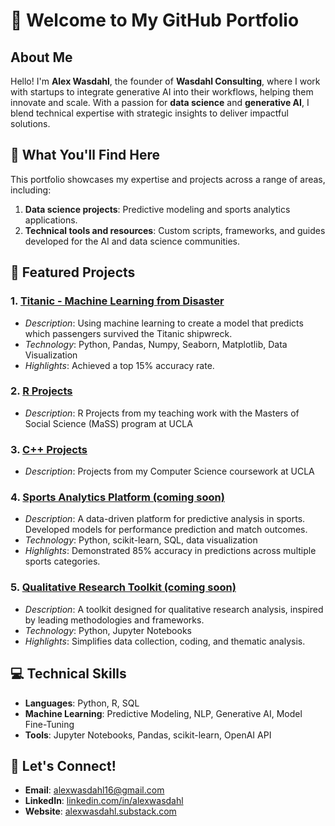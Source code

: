# 👋 Welcome to My GitHub Portfolio

## About Me

Hello! I'm **Alex Wasdahl**, the founder of **Wasdahl Consulting**, where I work with startups to integrate generative AI into their workflows, helping them innovate and scale. With a passion for **data science** and **generative AI**, I blend technical expertise with strategic insights to deliver impactful solutions.

## 🔭 What You'll Find Here

This portfolio showcases my expertise and projects across a range of areas, including:
1. **Data science projects**: Predictive modeling and sports analytics applications.
2. **Technical tools and resources**: Custom scripts, frameworks, and guides developed for the AI and data science communities.

## 📂 Featured Projects

### 1. [Titanic - Machine Learning from Disaster](https://github.com/alex-wasdahl/titanic-prediction)
   - *Description*: Using machine learning to create a model that predicts which passengers survived the Titanic shipwreck.
   - *Technology*: Python, Pandas, Numpy, Seaborn, Matplotlib, Data Visualization
   - *Highlights*: Achieved a top 15% accuracy rate.

### 2. [R Projects](https://github.com/alex-wasdahl/mass-r-projects)
   - *Description*: R Projects from my teaching work with the Masters of Social Science (MaSS) program at UCLA

### 3. [C++ Projects](https://github.com/alex-wasdahl/c-projects)
   - *Description*: Projects from my Computer Science coursework at UCLA

### 4. [Sports Analytics Platform (coming soon)](link-to-repo)
   - *Description*: A data-driven platform for predictive analysis in sports. Developed models for performance prediction and match outcomes.
   - *Technology*: Python, scikit-learn, SQL, data visualization
   - *Highlights*: Demonstrated 85% accuracy in predictions across multiple sports categories.

### 5. [Qualitative Research Toolkit (coming soon)](link-to-repo)
   - *Description*: A toolkit designed for qualitative research analysis, inspired by leading methodologies and frameworks.
   - *Technology*: Python, Jupyter Notebooks
   - *Highlights*: Simplifies data collection, coding, and thematic analysis.

## 💻 Technical Skills

- **Languages**: Python, R, SQL
- **Machine Learning**: Predictive Modeling, NLP, Generative AI, Model Fine-Tuning
- **Tools**: Jupyter Notebooks, Pandas, scikit-learn, OpenAI API

## 🚀 Let's Connect!

- **Email**: alexwasdahl16@gmail.com
- **LinkedIn**: [linkedin.com/in/alexwasdahl](https://linkedin.com/in/alexwasdahl)
- **Website**: [alexwasdahl.substack.com](https://alexwasdahl.substack.com)

